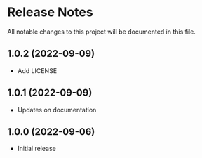 # Release Notes
All notable changes to this project will be documented in this file.

## 1.0.2 (2022-09-09)

- Add LICENSE

## 1.0.1 (2022-09-09)

- Updates on documentation

## 1.0.0 (2022-09-06)

- Initial release